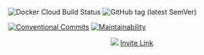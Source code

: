 ![Docker Cloud Build Status](https://img.shields.io/docker/cloud/build/cehhiro/tsukibot?style=flat)
![GitHub tag (latest SemVer)](https://img.shields.io/github/v/tag/ofrbg/tsukibot?style=flat)

[![Conventional Commits](https://img.shields.io/badge/Conventional%20Commits-1.0.0-yellow.svg)](https://conventionalcommits.org)
[![Maintainability](https://api.codeclimate.com/v1/badges/38ba2dce53e36a47184c/maintainability)](https://codeclimate.com/github/OFRBG/TsukiBot/maintainability)

<p align="center">
  <img src="https://imgur.com/95F1V53.png"/>
  <a href="https://discordapp.com/oauth2/authorize?client_id=313452464399581194&scope=bot&permissions=268438608">Invite Link</a>
</p>

